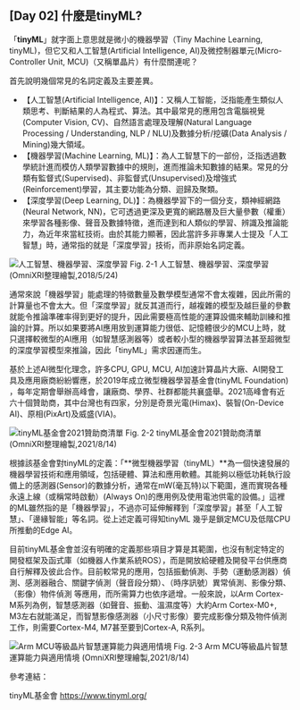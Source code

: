 ## [Day 02] 什麼是tinyML? 

「**tinyML**」就字面上意思就是微小的機器學習（Tiny Machine Learning, tinyML)，但它又和人工智慧(Artificial Intelligence, AI)及微控制器單元(Micro-Controller Unit, MCU)（又稱單晶片）有什麼關連呢？

首先說明幾個常見的名詞定義及主要差異。

* 【人工智慧(Artificial Intelligence, AI)】：又稱人工智能，泛指能產生類似人類思考、判斷結果的人為程式、算法。其中最常見的應用包含電腦視覺(Computer Vision, CV)、自然語言處理及理解(Natural Language Processing / Understanding, NLP / NLU)及數據分析/挖礦(Data Analysis / Mining)幾大領域。
* 【機器學習(Machine Learning, ML)】：為人工智慧下的一部份，泛指透過數學統計進而模仿人類學習數據中的規則，進而推論未知數據的結果。常見的分類有監督式(Supervised)、非監督式(Unsupervised)及增強式(Reinforcement)學習，其主要功能為分類、迴歸及聚類。
* 【深度學習(Deep Learning, DL)】：為機器學習下的一個分支，類神經網路(Neural Network, NN)，它可透過更深及更寬的網路層及巨大量參數（權重）來學習各種影像、聲音及數據特徵，進而達到和人類似的學習、辨識及推論能力，為近年來當紅技術。由於其能力顯著，因此當許多非專業人士提及「人工智慧」時，通常指的就是「深度學習」技術，而非原始名詞定義。
 
![人工智慧、機器學習、深度學習](https://1.bp.blogspot.com/-XuWHULtnDgk/YULD2a9lvCI/AAAAAAAAEto/d45PphaZEYw5sI7W6M9vZ2d7lCw0cL9owCPcBGAYYCw/s1658/iThome_Day_02_Fig_01.jpg)
Fig. 2-1 人工智慧、機器學習、深度學習 (OmniXRI整理繪製,2018/5/24)

通常來說「機器學習」能處理的特徵數量及數學模型通常不會太複雜，因此所需的計算量也不會太大。但「深度學習」就反其道而行，越複雜的模型及越巨量的參數就能令推論準確率得到更好的提升，因此需要極高性能的運算設備來輔助訓練和推論的計算。所以如果要將AI應用放到運算能力很低、記憶體很少的MCU上時，就只選擇較微型的AI應用（如智慧感測器等）或者較小型的機器學習算法甚至超微型的深度學習模型來推論，因此「tinyML」需求因運而生。

基於上述AI微型化理念，許多CPU, GPU, MCU, AI加速計算晶片大廠、AI開發工具及應用廠商紛紛響應，於2019年成立微型機器學習基金會(tinyML Foundation) ，每年定期會舉辦高峰會，讓廠商、學界、社群都能共襄盛舉。2021高峰會有近六十個贊助商，其中台灣也有四家，分別是奇景光電(Himax)、裝智(On-Device AI)、原相(PixArt)及威盛(VIA)。

![tinyML基金會2021贊助商清單](https://1.bp.blogspot.com/-Wpwl2a-dODE/YULVCd9mTVI/AAAAAAAAEts/TgqLKeF_bIYcLOQ75kxx3D0SxvTjH9eqgCLcBGAsYHQ/s1783/iThome_Day_02_Fig_02.jpg)
Fig. 2-2 tinyML基金會2021贊助商清單 (OmniXRI整理繪製,2021/8/14)

根據該基金會對tinyML的定義：「**微型機器學習（tinyML）**為一個快速發展的機器學習技術和應用領域，包括硬體、算法和應用軟體。其能夠以極低功耗執行設備上的感測器(Sensor)的數據分析，通常在mW(毫瓦特)以下範圍，進而實現各種永遠上線（或稱常時啟動）(Always On)的應用例及使用電池供電的設備。」這裡的ML雖然指的是「機器學習」，不過亦可延伸解釋到「深度學習」甚至「人工智慧」、「邊緣智能」等名詞。從上述定義可得知tinyML 幾乎是鎖定MCU及低階CPU所推動的Edge AI。

目前tinyML基金會並沒有明確的定義那些項目才算是其範圍，也沒有制定特定的開發框架及函式庫（如機器人作業系統ROS），而是開放給硬體及開發平台供應商自行解釋及彼此合作。目前較常見的應用，包括振動偵測、手勢（運動感測器）偵測、感測器融合、關鍵字偵測（聲音段分類）、（時序訊號）異常偵測、影像分類、（影像）物件偵測 等應用，而所需算力也依序遞增。一般來說，以Arm Cortex-M系列為例，智慧感測器（如聲音、振動、溫濕度等）大約Arm Cortex-M0+, M3左右就能滿足，而智慧影像感測器（小尺寸影像）要完成影像分類及物件偵測工作，則需要Cortex-M4, M7甚至要到Cortex-A, R系列。

![Arm MCU等級晶片智慧運算能力與適用情境](https://1.bp.blogspot.com/-7-kEJyqoElQ/YULX3GGseHI/AAAAAAAAEt0/uZbff2UnOns1pE-11D_DgRjvzmxIcsX_gCLcBGAsYHQ/s1654/iThome_Day_02_Fig_03.jpg)
Fig. 2-3 Arm MCU等級晶片智慧運算能力與適用情境 (OmniXRI整理繪製,2021/8/14)

參考連結：

tinyML基金會 https://www.tinyml.org/ 

